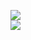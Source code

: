 [![](https://img.shields.io/badge/Made%20With-Github%20Spray-lightgrey.svg?style=for-the-badge&logo=github)](https://github.com/Annihil/github-spray#5330)  
[![](https://i.imgur.com/2DrTn0Z.gif)](https://github.com/Annihil/github-spray)